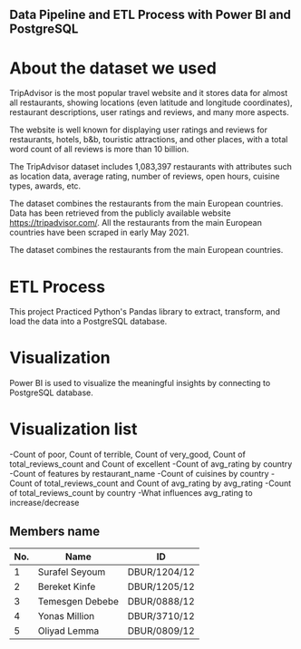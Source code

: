 ## Data Pipeline and ETL Process with Power BI and PostgreSQL 
# About the dataset we used
TripAdvisor is the most popular travel website and it stores data for almost all restaurants, showing locations (even latitude and longitude coordinates), restaurant descriptions, user ratings and reviews, and many more aspects.

The website is well known for displaying user ratings and reviews for restaurants, hotels, b&b, touristic attractions, and other places, with a total word count of all reviews is more than 10 billion.

The TripAdvisor dataset includes 1,083,397 restaurants with attributes such as location data, average rating, number of reviews, open hours, cuisine types, awards, etc.

The dataset combines the restaurants from the main European countries.
Data has been retrieved from the publicly available website https://tripadvisor.com/.
All the restaurants from the main European countries have been scraped in early May 2021.

The dataset combines the restaurants from the main European countries.
# ETL Process
This project Practiced Python's Pandas library to extract, transform, and load the data into a PostgreSQL database.
  # Visualization
  Power BI is used to visualize the meaningful insights by connecting to PostgreSQL database.
 # Visualization list 
 -Count of poor, Count of terrible, Count of very_good, Count of total_reviews_count and Count of
excellent
-Count of avg_rating by country
-Count of features by restaurant_name
-Count of cuisines by country
-Count of total_reviews_count and Count of avg_rating by avg_rating
-Count of total_reviews_count by country
-What influences avg_rating to increase/decrease

## Members name
| No. | Name               | ID              |
| --- | ------------------ | --------------- |
|  1  | Surafel Seyoum     | DBUR/1204/12    |
|  2  | Bereket Kinfe      | DBUR/1205/12    |
|  3  | Temesgen Debebe    | DBUR/0888/12    |
|  4  | Yonas Million      | DBUR/3710/12    |
|  5  | Oliyad Lemma       | DBUR/0809/12    |
